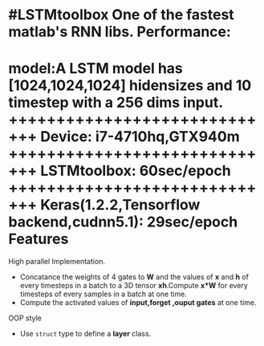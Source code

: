 #LSTMtoolbox
One of the fastest matlab's RNN libs.
Performance:
=
model:A LSTM model has [1024,1024,1024] hidensizes and 10 
timestep with a 256 dims input.
+++++++++++++++++++++++++++++
Device: i7-4710hq,GTX940m
+++++++++++++++++++++++++++++
LSTMtoolbox: 60sec/epoch 
+++++++++++++++++++++++++++++
Keras(1.2.2,Tensorflow backend,cudnn5.1): 29sec/epoch
Features
=
High parallel Implementation.

 - Concatance the weights of 4 gates to **W** and the values of **x** and **h** of every timesteps in a batch to a 3D tensor **xh**.Compute **x*W** for every timesteps of every samples in a batch at one time.
 - Compute the activated values of **input,forget ,ouput gates** at one time.

OOP style

 - Use `struct` type to define a **layer** class.

	 